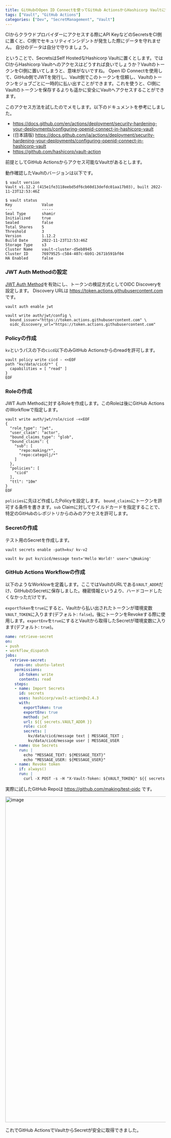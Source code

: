 ```yaml
---
title: GitHubのOpen ID Connectを使ってGitHub ActionsからHashicorp Vaultに安全にアクセスするメモ
tags: ["Vault", "GitHub Actions"]
categories: ["Dev", "SecretManagement", "Vault"]
---
```


CIからクラウドプロバイダーにアクセスする際にAPI KeyなどのSecretsをCI側に置くと、CI側でセキュリティインシデントが発生した際にデータを守れません。
自分のデータは自分で守りましょう。

ということで、SecretsはSelf HostedなHashicorp Vaultに置くとします。ではCIからHashicorp Vaultへのアクセスはどうすれば良いでしょうか？VaultのトークンをCI側に置いてしまうと、意味がないですね。
Open ID Connectを使用して、GitHub側でJWTを発行し、Vault側でこのトークンを信頼し、Vaultのトークンをジョブごとに一時的に払い出すことができます。これを使うと、CI側にVaultのトークンを保存するよりも遥かに安全にVaultへアクセスすることができます。

このアクセス方法を試したのでメモします。以下のドキュメントを参考にしました。

* https://docs.github.com/en/actions/deployment/security-hardening-your-deployments/configuring-openid-connect-in-hashicorp-vault
* (日本語版) https://docs.github.com/ja/actions/deployment/security-hardening-your-deployments/configuring-openid-connect-in-hashicorp-vault
* https://github.com/hashicorp/vault-action


前提としてGitHub Actionsからアクセス可能なVaultがあるとします。

動作確認したVaultのバージョンは以下です。

```
$ vault version
Vault v1.12.2 (415e1fe3118eebd5df6cb60d13defdc01aa17b03), built 2022-11-23T12:53:46Z

$ vault status
Key             Value
---             -----
Seal Type       shamir
Initialized     true
Sealed          false
Total Shares    5
Threshold       3
Version         1.12.2
Build Date      2022-11-23T12:53:46Z
Storage Type    s3
Cluster Name    vault-cluster-d5eb8945
Cluster ID      76979525-c584-407c-6b91-2671b591bf04
HA Enabled      false
```


### JWT Auth Methodの設定

[JWT Auth Method](https://developer.hashicorp.com/vault/docs/auth/jwt)を有効にし、トークンの検証方式としてOIDC Discoveryを設定します。
Discovery URLは https://token.actions.githubusercontent.com です。

```
vault auth enable jwt

vault write auth/jwt/config \
  bound_issuer="https://token.actions.githubusercontent.com" \
  oidc_discovery_url="https://token.actions.githubusercontent.com"
```


### Policyの作成

`kv`というパスの下の`cicd`以下のみGitHub Actionsからのreadを許可します。

```
vault policy write cicd - <<EOF
path "kv/data/cicd/*" {
  capabilities = [ "read" ]
}
EOF
```


### Roleの作成

JWT Auth Methodに対するRoleを作成します。このRoleは後にGitHub ActionsのWorkflowで指定します。

```
vault write auth/jwt/role/cicd -<<EOF
{
  "role_type": "jwt",
  "user_claim": "actor",
  "bound_claims_type": "glob",
  "bound_claims": {
    "sub": [
      "repo:making/*",
      "repo:categolj/*"
    ]
  },
  "policies": [
    "cicd"
  ],
  "ttl": "10m"
}
EOF
```

`policies`に先ほど作成したPolicyを設定します。
`bound_claims`にトークンを許可する条件を書きます。`sub` Claimに対してワイルドカードを指定することで、特定のGitHubのレポジトリからのみのアクセスを許可します。


### Secretの作成

テスト用のSecretを作成します。

```
vault secrets enable -path=kv/ kv-v2
```

```
vault kv put kv/cicd/message text='Hello World!' user='\@making'
```

### GitHub Actions Workflowの作成

以下のようなWorklowを定義します。ここではVaultのURLである`VAULT_ADDR`だけ、GitHubのSecretに保存しました。機密情報というより、ハードコードしたくなかっただけです。

`exportToken`を`true`にすると、Vaultから払い出されたトークンが環境変数`VAULT_TOKEN`に入ります(デフォルト: `false`)。後にトークンをRevokeする際に使用します。`exportEnv`を`true`にするとVaultから取得したSecretが環境変数に入ります(デフォルト: `true`)。

```yaml
name: retrieve-secret
on:
- push
- workflow_dispatch
jobs:
  retrieve-secret:
    runs-on: ubuntu-latest
    permissions:
      id-token: write
      contents: read
    steps:
    - name: Import Secrets
      id: secrets
      uses: hashicorp/vault-action@v2.4.3
      with:
        exportToken: true
        exportEnv: true
        method: jwt
        url: ${{ secrets.VAULT_ADDR }}
        role: cicd
        secrets: |
          kv/data/cicd/message text | MESSAGE_TEXT ;
          kv/data/cicd/message user | MESSAGE_USER
    - name: Use Secrets
      run: |
        echo "MESSAGE_TEXT: ${MESSAGE_TEXT}"
        echo "MESSAGE_USER: ${MESSAGE_USER}"
    - name: Revoke token
      if: always()
      run: |
        curl -X POST -s -H "X-Vault-Token: ${VAULT_TOKEN}" ${{ secrets.VAULT_ADDR }}/v1/auth/token/revoke-self
```

実際に試したGitHub Repoは https://github.com/making/test-oidc です。

<img width="1024" alt="image" src="https://user-images.githubusercontent.com/106908/211255041-33676b9f-318f-4dae-841e-a32223de2855.png">

これでGitHub ActionsでVaultからSecretが安全に取得できました。
